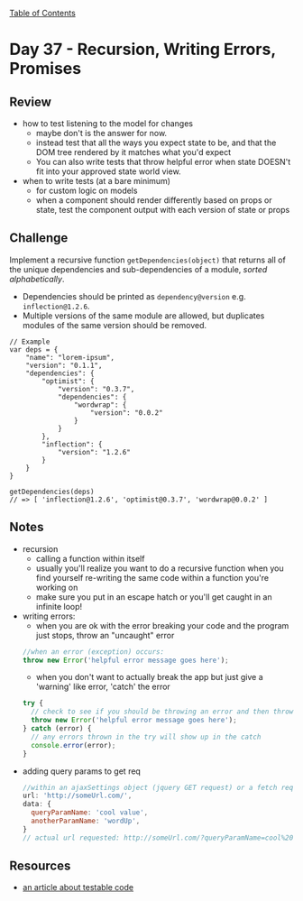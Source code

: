 [Table of Contents](/README.md)

# Day 37 - Recursion, Writing Errors, Promises

## Review
- how to test listening to the model for changes
  - maybe don't is the answer for now.
  - instead test that all the ways you expect state to be, and that the DOM tree rendered by it matches what you'd expect
  - You can also write tests that throw helpful error when state DOESN't fit into your approved state world view.
- when to write tests (at a bare minimum)
  - for custom logic on models
  - when a component should render differently based on props or state, test the component output with each version of state or props

## Challenge
Implement a recursive function `getDependencies(object)` that returns
all of the unique dependencies and sub-dependencies of a module,
_sorted alphabetically_.

- Dependencies should be printed as `dependency@version` e.g. `inflection@1.2.6`.
- Multiple versions of the same module are allowed, but duplicates modules of
  the same version should be removed.

```
// Example
var deps = {
    "name": "lorem-ipsum",
    "version": "0.1.1",
    "dependencies": {
        "optimist": {
            "version": "0.3.7",
            "dependencies": {
                "wordwrap": {
                    "version": "0.0.2"
                }
            }
        },
        "inflection": {
            "version": "1.2.6"
        }
    }
}

getDependencies(deps)
// => [ 'inflection@1.2.6', 'optimist@0.3.7', 'wordwrap@0.0.2' ]
```

## Notes
- recursion
  - calling a function within itself
  - usually you'll realize you want to do a recursive function when you find yourself re-writing the same code within a function you're working on
  - make sure you put in an escape hatch or you'll get caught in an infinite loop!
- writing errors:
  - when you are ok with the error breaking your code and the program just stops, throw an "uncaught" error
  ```js
  //when an error (exception) occurs:
  throw new Error('helpful error message goes here');
  ```
  - when you don't want to actually break the app but just give a 'warning' like error, 'catch' the error
  ```js
  try {
    // check to see if you should be throwing an error and then throw one
    throw new Error('helpful error message goes here');
  } catch (error) {
    // any errors thrown in the try will show up in the catch
    console.error(error);
  }
  ```
- adding query params to get req
  ```js
  //within an ajaxSettings object (jquery GET request) or a fetch request (backbone)
  url: 'http://someUrl.com/',
  data: {
    queryParamName: 'cool value',
    anotherParamName: 'wordUp',
  }
  // actual url requested: http://someUrl.com/?queryParamName=cool%20value&anotherParamName=wordUp
  ```

## Resources
- [an article about testable code](http://alistapart.com/article/writing-testable-javascript)
